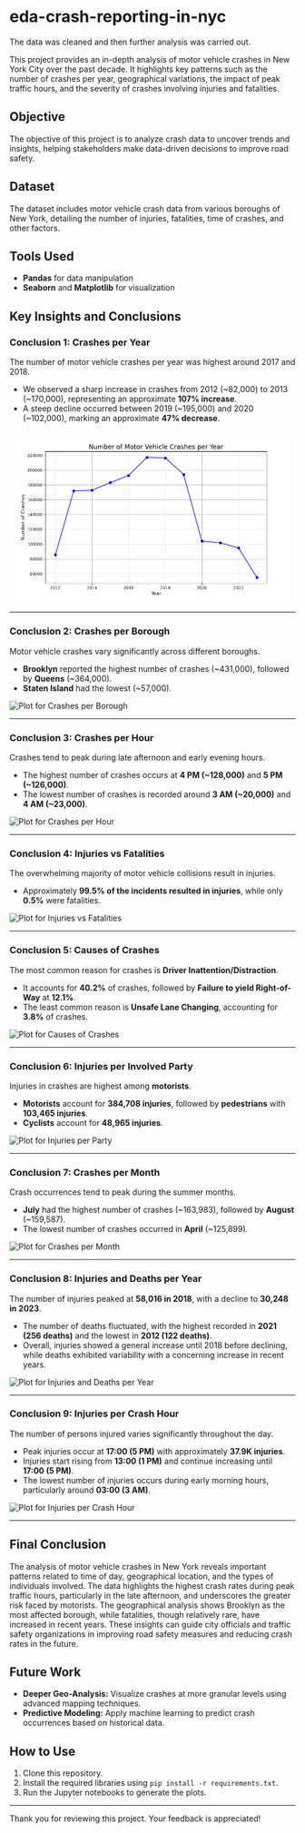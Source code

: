 # eda-crash-reporting-in-nyc
The data was cleaned and then further analysis was carried out.

This project provides an in-depth analysis of motor vehicle crashes in New York City over the past decade. It highlights key patterns such as the number of crashes per year, geographical variations, the impact of peak traffic hours, and the severity of crashes involving injuries and fatalities.

## Objective

The objective of this project is to analyze crash data to uncover trends and insights, helping stakeholders make data-driven decisions to improve road safety.

## Dataset

The dataset includes motor vehicle crash data from various boroughs of New York, detailing the number of injuries, fatalities, time of crashes, and other factors.

## Tools Used

- **Pandas** for data manipulation
- **Seaborn** and **Matplotlib** for visualization

## Key Insights and Conclusions

### Conclusion 1: Crashes per Year
The number of motor vehicle crashes per year was highest around 2017 and 2018.

- We observed a sharp increase in crashes from 2012 (~82,000) to 2013 (~170,000), representing an approximate **107% increase**.
- A steep decline occurred between 2019 (~195,000) and 2020 (~102,000), marking an approximate **47% decrease**.

![Plot for Crashes per Year](/result_plots/crashes_per_year.png)

---

### Conclusion 2: Crashes per Borough
Motor vehicle crashes vary significantly across different boroughs.

- **Brooklyn** reported the highest number of crashes (~431,000), followed by **Queens** (~364,000). 
- **Staten Island** had the lowest (~57,000).

![Plot for Crashes per Borough](path_to_image_2)

---

### Conclusion 3: Crashes per Hour
Crashes tend to peak during late afternoon and early evening hours.

- The highest number of crashes occurs at **4 PM (~128,000)** and **5 PM (~126,000)**.
- The lowest number of crashes is recorded around **3 AM (~20,000)** and **4 AM (~23,000)**.

![Plot for Crashes per Hour](path_to_image_3)

---

### Conclusion 4: Injuries vs Fatalities
The overwhelming majority of motor vehicle collisions result in injuries.

- Approximately **99.5% of the incidents resulted in injuries**, while only **0.5%** were fatalities.

![Plot for Injuries vs Fatalities](path_to_image_4)

---

### Conclusion 5: Causes of Crashes
The most common reason for crashes is **Driver Inattention/Distraction**.

- It accounts for **40.2%** of crashes, followed by **Failure to yield Right-of-Way** at **12.1%**.
- The least common reason is **Unsafe Lane Changing**, accounting for **3.8%** of crashes.

![Plot for Causes of Crashes](path_to_image_5)

---

### Conclusion 6: Injuries per Involved Party
Injuries in crashes are highest among **motorists**.

- **Motorists** account for **384,708 injuries**, followed by **pedestrians** with **103,465 injuries**.
- **Cyclists** account for **48,965 injuries**.

![Plot for Injuries per Party](path_to_image_6)

---

### Conclusion 7: Crashes per Month
Crash occurrences tend to peak during the summer months.

- **July** had the highest number of crashes (~163,983), followed by **August** (~159,587).
- The lowest number of crashes occurred in **April** (~125,899).

![Plot for Crashes per Month](path_to_image_7)

---

### Conclusion 8: Injuries and Deaths per Year
The number of injuries peaked at **58,016 in 2018**, with a decline to **30,248 in 2023**.

- The number of deaths fluctuated, with the highest recorded in **2021 (256 deaths)** and the lowest in **2012 (122 deaths)**.
- Overall, injuries showed a general increase until 2018 before declining, while deaths exhibited variability with a concerning increase in recent years.

![Plot for Injuries and Deaths per Year](path_to_image_8)

---

### Conclusion 9: Injuries per Crash Hour
The number of persons injured varies significantly throughout the day.

- Peak injuries occur at **17:00 (5 PM)** with approximately **37.9K injuries**.
- Injuries start rising from **13:00 (1 PM)** and continue increasing until **17:00 (5 PM)**.
- The lowest number of injuries occurs during early morning hours, particularly around **03:00 (3 AM)**.

![Plot for Injuries per Crash Hour](path_to_image_9)

---

## Final Conclusion
The analysis of motor vehicle crashes in New York reveals important patterns related to time of day, geographical location, and the types of individuals involved. The data highlights the highest crash rates during peak traffic hours, particularly in the late afternoon, and underscores the greater risk faced by motorists. The geographical analysis shows Brooklyn as the most affected borough, while fatalities, though relatively rare, have increased in recent years. These insights can guide city officials and traffic safety organizations in improving road safety measures and reducing crash rates in the future.

## Future Work
- **Deeper Geo-Analysis:** Visualize crashes at more granular levels using advanced mapping techniques.
- **Predictive Modeling:** Apply machine learning to predict crash occurrences based on historical data.

## How to Use

1. Clone this repository.
2. Install the required libraries using `pip install -r requirements.txt`.
3. Run the Jupyter notebooks to generate the plots.

---

Thank you for reviewing this project. Your feedback is appreciated!

